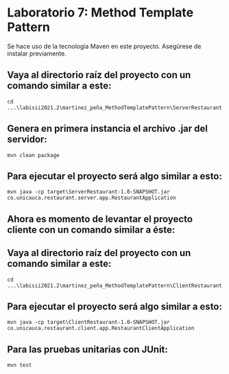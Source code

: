 # Laboratorio 7: Method Template Pattern
Se hace uso de la tecnología Maven en este proyecto. Asegúrese de instalar previamente.

## Vaya al directorio raíz del proyecto con un comando similar a este:
```
cd ...\labisii2021.2\martinez_peña_MethodTemplatePattern\ServerRestaurant
```

## Genera en primera instancia el archivo .jar del servidor: 
```
mvn clean package
```
## Para ejecutar el proyecto será algo similar a esto:
```
mvn java -cp target\ServerRestaurant-1.0-SNAPSHOT.jar co.unicauca.restaurant.server.app.RestaurantApplication
```
## Ahora es momento de levantar el proyecto cliente con un comando similar a éste:

## Vaya al directorio raíz del proyecto con un comando similar a este:
```
cd ...\labisii2021.2\martinez_peña_MethodTemplatePattern\ClientRestaurant
```
## Para ejecutar el proyecto será algo similar a esto:
```
mvn java -cp target\ClientRestaurant-1.0-SNAPSHOT.jar co.unicauca.restaurant.client.app.RestaurantClientApplication
```
## Para las pruebas unitarias con JUnit:
```
mvn test
```
